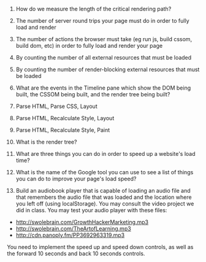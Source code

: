 1. How do we measure the length of the critical rendering path?  
  1. The number of server round trips your page must do in order to fully load and render  
  2. The number of actions the browser must take (eg run js, build cssom, build dom, etc) in order to fully load and render your page  
  3. By counting the number of all external resources that must be loaded  
  4. By counting the number of render-blocking external resources that must be loaded  

2. What are the events in the Timeline pane which show the DOM being built, the CSSOM being built, and the render tree being built?  
  1. Parse HTML, Parse CSS, Layout  
  2. Parse HTML, Recalculate Style, Layout  
  3. Parse HTML, Recalculate Style, Paint  

3. What is the render tree?

4. What are three things you can do in order to speed up a website's load time?

5. What is the name of the Google tool you can use to see a list of things you can do to improve your page's load speed?

6. Build an audiobook player that is capable of loading an audio file and that remembers the audio file that was loaded and the location where you left off (using localStorage). You may consult the video project we did in class. You may test your audio player with these files:  
  * http://swolebrain.com/GrowthHackerMarketing.mp3  
  * http://swolebrain.com/TheArtofLearning.mp3  
  * http://cdn.panoply.fm/PP3692963319.mp3  

You need to implement the speed up and speed down controls, as well as the forward 10 seconds and back 10 seconds controls.
